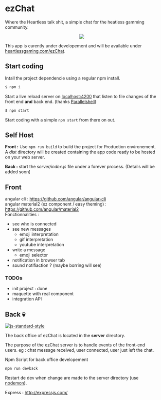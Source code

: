 # ezChat
Where the Heartless talk shit, a simple chat for the heatless gamming community.

<p align="center">
    <img src="https://jlynnrowanliterature.files.wordpress.com/2013/02/minion.gif">
</p>

This app is curently under developement and will be available under [heartlessgaming.com/ezChat](https://heartlessgaming/ezChat). 

## Start coding

Intall the project dependencie using a regular npm install.
```bash
$ npm i
```

Start a live reload server on [localhost:4200](http://localhost:4200) that listen to file changes of the front end **and** back end. (thanks [Parallelshell](https://github.com/keithamus/parallelshell))
```bash
$ npm start
```

Start coding with a simple `npm start` from there on out.

## Self Host

**Front :** Use `npm run build` to build the project for Production environement. A *dist* directory will be created containing the app code ready to be hosted on your web server.

**Back :** start the *server/index.js* file under a forever process. (Details will be added soon)

## Front
angular cli : https://github.com/angular/angular-cli  
angular material2  (ez component / easy theming) :  https://github.com/angular/material2  
Fonctionnalities :
- see who is connected
- see new messages
  - emoji interpretation
  - gif interpretation
  - youtube interpretation
- write a message
  - emoji selector
- notification in browser tab
- sound notifiaction ? (maybe borring will see)

### TODOs
- init project : done
- maquette with real component
- integration API

## Back :skull:
[![js-standard-style](https://cdn.rawgit.com/feross/standard/master/badge.svg)](https://github.com/feross/standard)

The back office of ezChat is located in the **server** directory.

The purpose of the ezChat server is to handle events of the front-end users. eg : chat message received, user connected, user just left the chat.

Npm Script for back office developement
```bash
npm run devback
```
Restart de dev when change are made to the server directory (use [nodemon](https://github.com/remy/nodemon)).

Express : http://expressjs.com/

